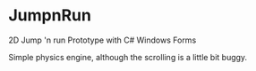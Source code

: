 # JumpnRun
2D Jump 'n run Prototype with C# Windows Forms

Simple physics engine, although the scrolling is a little bit buggy.
